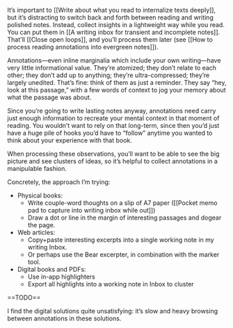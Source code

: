 It’s important to [[Write about what you read to internalize texts deeply]], but it’s distracting to switch back and forth between reading and writing polished notes. Instead, collect insights in a lightweight way while you read. You can put them in [[A writing inbox for transient and incomplete notes]]. That'll [[Close open loops]], and you’ll process them later (see [[How to process reading annotations into evergreen notes]]).

Annotations—even inline marginalia which include your own writing—have very little informational value. They’re atomized; they don’t relate to each other; they don’t add up to anything; they’re ultra-compressed; they’re largely unedited. That’s fine: think of them as just a reminder. They say “hey, look at this passage,” with a few words of context to jog your memory about what the passage was about.

Since you’re going to write lasting notes anyway, annotations need carry just enough information to recreate your mental context in that moment of reading. You wouldn’t want to rely on that long-term, since then you’d just have a huge pile of hooks you’d have to “follow” anytime you wanted to think about your experience with that book.

When processing these observations, you’ll want to be able to see the big picture and see clusters of ideas, so it’s helpful to collect annotations in a manipulable fashion.

Concretely, the approach I’m trying:

- Physical books:
    - Write couple-word thoughts on a slip of A7 paper ([[Pocket memo pad to capture into writing inbox while out]])
    - Draw a dot or line in the margin of interesting passages and dogear the page.
- Web articles:
    - Copy+paste interesting excerpts into a single working note in my writing Inbox.
    - Or perhaps use the Bear excerpter, in combination with the marker tool.
- Digital books and PDFs:
    - Use in-app highlighters
    - Export all highlights into a working note in Inbox to cluster

==TODO==

I find the digital solutions quite unsatisfying: it’s slow and heavy browsing between annotations in these solutions.